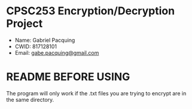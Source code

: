 # CPSC253 Encryption/Decryption Project

* Name: Gabriel Pacquing
* CWID: 817128101
* Email: gabe.pacquing@gmail.com

# README BEFORE USING

The program will only work if the .txt files you are trying to encrypt are in the same directory. 

